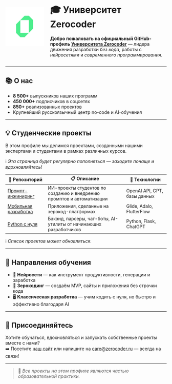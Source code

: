 <div style="display: flex; align-items: center; gap: 20px;">
  <img src="https://raw.githubusercontent.com/ZerocoderUniversity/ZerocoderUniversity/main/0qode_symbol_5.png" alt="Логотип Zerocoder" width="120" />
  <div>
    <h1>🎓 Университет Zerocoder</h1>
    <p><strong>Добро пожаловать на официальный GitHub-профиль <a href="https://zerocoder.ru/">Университета Zerocoder</a></strong> — лидера движения разработки <em>без кода</em>, работы с <em>нейросетями</em> и <em>современного программирования</em>.</p>
  </div>
</div>

---

## 📚 О нас

- **8 500+** выпускников наших программ  
- **450 000+** подписчиков в соцсетях  
- **850+** реализованных проектов  
- Крупнейший русскоязычный центр no-code и AI-обучения  

---

## 💡 Студенческие проекты

В этом профиле мы делимся проектами, созданными нашими экспертами и студентами в рамках различных курсов. 

ℹ️ *Эта страница будет регулярно пополняться — заходите почаще и вдохновляйтесь!*

| 📁 Репозиторий | 📋 Описание | 🧩 Технологии |
|----------------|-------------|---------------|
| [Промпт-инжиниринг](https://github.com/ZerocoderUniversity/course-prompt-engineering) | ИИ-проекты студентов по созданию и внедрению промптов и автоматизации | OpenAI API, GPT, базы данных |
| [Мобильная разработка](https://github.com/ZerocoderUniversity/course-mobile-app-developer) | Приложения, сделанные на зерокод-платформах | Glide, Adalo, FlutterFlow |
| [Python с нуля](https://github.com/ZerocoderUniversity/course-python-from-scratch) | Бэкэнд, парсеры, чат-боты, AI-утилиты от начинающих разработчиков | Python, Flask, ChatGPT |

ℹ️ *Список проектов может обновляться.*

---

## 🧭 Направления обучения

- 🤖 **Нейросети** — как инструмент продуктивности, генерации и заработка  
- 🧱 **Зерокодинг** — создаём MVP, сайты и приложения без строчки кода  
- 🖥 **Классическая разработка** — учим кодить с нуля, но быстро и эффективно благодаря AI

---

## 🤝 Присоединяйтесь

Хотите обучаться, вдохновляться и запускать собственные проекты вместе с нами?  
➡️ Посетите [наш сайт](https://zerocoder.ru/) или напишите на care@zerocoder.ru — всегда на связи!

---

> 🧠 *Все проекты на этом профиле являются частью образовательной практики.*
